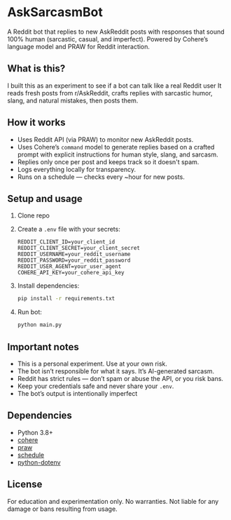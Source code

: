 # AskSarcasmBot

A Reddit bot that replies to new AskReddit posts with responses that sound 100% human (sarcastic, casual, and imperfect).
Powered by Cohere’s language model and PRAW for Reddit interaction.


## What is this?

I built this as an experiment to see if a bot can talk like a real Reddit user
It reads fresh posts from r/AskReddit, crafts replies with sarcastic humor, slang, and natural mistakes, then posts them.


## How it works

* Uses Reddit API (via PRAW) to monitor new AskReddit posts.
* Uses Cohere’s `command` model to generate replies based on a crafted prompt with explicit instructions for human style, slang, and sarcasm.
* Replies only once per post and keeps track so it doesn't spam.
* Logs everything locally for transparency.
* Runs on a schedule — checks every \~hour for new posts.


## Setup and usage

1. Clone repo

2. Create a `.env` file with your secrets:

   ```
   REDDIT_CLIENT_ID=your_client_id
   REDDIT_CLIENT_SECRET=your_client_secret
   REDDIT_USERNAME=your_reddit_username
   REDDIT_PASSWORD=your_reddit_password
   REDDIT_USER_AGENT=your_user_agent
   COHERE_API_KEY=your_cohere_api_key
   ```

3. Install dependencies:

   ```bash
   pip install -r requirements.txt
   ```

4. Run bot:

   ```bash
   python main.py
   ```


## Important notes

* This is a personal experiment. Use at your own risk.
* The bot isn’t responsible for what it says. It’s AI-generated sarcasm.
* Reddit has strict rules — don’t spam or abuse the API, or you risk bans.
* Keep your credentials safe and never share your `.env`.
* The bot’s output is intentionally imperfect


## Dependencies

* Python 3.8+
* [cohere](https://pypi.org/project/cohere/)
* [praw](https://pypi.org/project/praw/)
* [schedule](https://pypi.org/project/schedule/)
* [python-dotenv](https://pypi.org/project/python-dotenv/)


## License

For education and experimentation only. No warranties. Not liable for any damage or bans resulting from usage.
